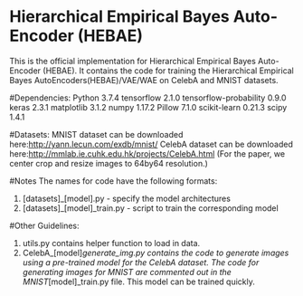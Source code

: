 # Hierarchical Empirical Bayes Auto-Encoder (HEBAE)
This is the official implementation for Hierarchical Empirical Bayes Auto-Encoder (HEBAE). It contains the code for training the Hierarchical Empirical Bayes AutoEncoders(HEBAE)/VAE/WAE on CelebA and MNIST datasets.

#Dependencies:
Python 3.7.4
tensorflow 2.1.0
tensorflow-probability 0.9.0
keras 2.3.1
matplotlib 3.1.2
numpy 1.17.2
Pillow 7.1.0
scikit-learn 0.21.3
scipy 1.4.1

#Datasets:
MNIST dataset can be downloaded here:http://yann.lecun.com/exdb/mnist/
CelebA dataset can be downloaded here:http://mmlab.ie.cuhk.edu.hk/projects/CelebA.html (For the paper, we center crop and resize images to 64by64 resolution.)

#Notes
The names for code have the following formats:
1. [datasets]_[model].py - specify the model architectures
2. [datasets]_[model]_train.py - script to train the corresponding model

#Other Guidelines:
1. utils.py contains helper function to load in data.
2. CelebA_[model]_generate_img.py contains the code to generate images using a pre-trained model for the CelebA dataset. The code for generating images for MNIST are commented out in the MNIST_[model]_train.py file. This model can be trained quickly.

